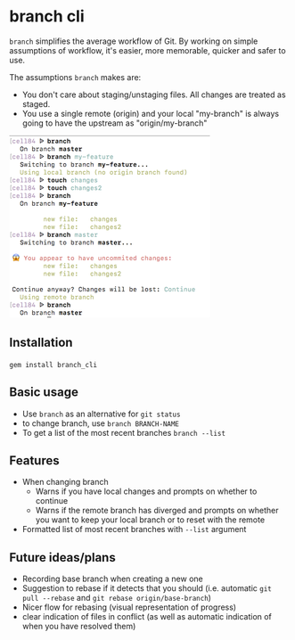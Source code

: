 # branch cli

`branch` simplifies the average workflow of Git. By working on simple assumptions of workflow, it's easier, more memorable, quicker and safer to use.

The assumptions `branch` makes are:
- You don't care about staging/unstaging files. All changes are treated as staged.
- You use a single remote (origin) and your local "my-branch" is always going to have the upstream as "origin/my-branch"

![Screenshot](screenshot.png)

## Installation
`gem install branch_cli`

## Basic usage

- Use `branch` as an alternative for `git status`
- to change branch, use `branch BRANCH-NAME`
- To get a list of the most recent branches `branch --list`

## Features

- When changing branch
  - Warns if you have local changes and prompts on whether to continue
  - Warns if the remote branch has diverged and prompts on whether you want to keep your local branch or to reset with the remote
- Formatted list of most recent branches with `--list` argument

## Future ideas/plans

- Recording base branch when creating a new one
- Suggestion to rebase if it detects that you should (i.e. automatic `git pull --rebase` and `git rebase origin/base-branch`)
- Nicer flow for rebasing (visual representation of progress)
- clear indication of files in conflict (as well as automatic indication of when you have resolved them)
